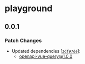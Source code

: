 # playground

## 0.0.1

### Patch Changes

- Updated dependencies [[`3df97de`](https://github.com/hirotaka/openapi-typescript-vue/commit/3df97de88dc0b3f3349a10409687eba5dcef8ea7)]:
  - openapi-vue-query@1.0.0
